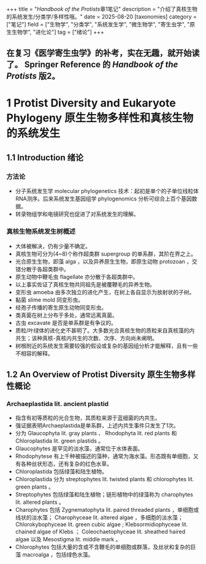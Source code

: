 +++
title = "<i>Handbook of the Protists</i>章1笔记"
description = "介绍了真核生物的系统发生/分类学/多样性哦。"
date = 2025-08-20
[taxonomies]
category = ["笔记"]
field = ["生物学", "分类学", "系统发生学", "微生物学", "寄生虫学", "原生生物学", "进化论"]
tag = ["绪论"]
+++

在复习《医学寄生虫学》的补考，实在无趣，就开始读了。 Springer Reference 的 _Handbook of the Protists_ 版2。
---
# 1 Protist Diversity and Eukaryote Phylogeny 原生生物多样性和真核生物的系统发生
## 1.1 Introduction 绪论
### 方法论
* 分子系统发生学 molecular phylogenetics 技术：起初是单个的子单位线粒体RNA测序。后来系统发生基因组学 phylogenomics 分析可综合上百个基因数据。
* 转录物组学和电镜研究也促进了对系统发生的理解。
### 真核生物系统发生树概述
* 大体被解决，仍有少量不确定。
* 真核生物可分为(4~8)个称作超类群 supergroup 的单系群，其阶在界之上。
* 光合原生生物，即藻 alga ，以及异养原生生物，即原生动物 protozoan ，交错分散于各超类群中。
* 原生动物中鞭毛虫 flagellate 亦分散于各超类群中。
* 以上事实佐证了真核生物共同祖先是被覆鞭毛的异养生物。
* 变形虫 amoeba 由多次独立的进化产生，在树上各自显示为放射状的子树。
* 黏菌 slime mold 同变形虫。
* 经孢子传播的寄生原生动物同变形虫。
* 类真菌在树上分布于多处，通常远离真菌。
* 古虫 excavate 是否是单系群是有争议的。
* 质粒/叶绿体的进化史不甚明了。大多数光合真核生物的质粒来自真核藻的内共生；该种真核-真核内共生的次数、次序、方向尚未阐明。
* 树根附近的系统发生需要较强的假设或复杂的基因组分析才能解释，且有一些不相容的解释。
## 1.2 An Overview of Protist Diversity 原生生物多样性概论
### Archaeplastida lit. ancient plastid
* 指含有初等质粒的光合生物，其质粒来源于蓝细菌的内共生。
* 强证据表明Archaeplastida是单系群，上述内共生事件只发生了1次。
* 分为 Glaucophyta lit. gray plants 、 Rhodophyta lit. red plants 和 Chloroplastida lit. green plastids 。
* Glaucophytes 是罕见的淡水藻，通常位于水体表面。
* Rhodophytese 有上千种被描述的藻种，通常为海水藻。形态既有单细胞，又有各种丝状形态，还有复杂的红色水草。
* Chloroplastida 包括绿藻和陆生植物。
* Chloroplastida 分为 streptophytes lit. twisted plants 和 chlorophytes lit. green plants 。
* Streptophytes 包括绿藻和陆生植物；链形植物中的绿藻称为 charophytes lit. altered plants 。
* Charophytes 包括 Zygnematophyta lit. paired threaded plants ，单细胞或线状的淡水藻； Charophyceae lit. altered algae ，多细胞的淡水藻； Chlorokybophyceae lit. green cubic algae ; Klebsormidiophyceae lit. chained algae of Klebs ；
Coleochaetophyceae lit. sheathed haired algae 以及 Mesostigma lit. middle mark 。
* Chlorophytes 包括大量的含或不含鞭毛的单细胞或群落，及丝状和复杂的巨藻 macroalga ，包括绿色水藻。
